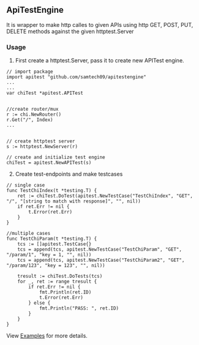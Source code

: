 ## ApiTestEngine
It is wrapper to make http calles to given APIs using http GET, POST, PUT, DELETE methods against the given httptest.Server


### Usage
1. First create a httptest.Server, pass it to create new APITest engine.

```
// import package
import apitest "github.com/samtech09/apitestengine"
...
...
var chiTest *apitest.APITest


//create router/mux
r := chi.NewRouter()
r.Get("/", Index)
...


// create httptest server
s := httptest.NewServer(r)

// create and initialize test engine
chiTest = apitest.NewAPITest(s)
```

2. Create test-endpoints and make testcases

```
// single case
func TestChiIndex(t *testing.T) {
	ret := chiTest.DoTest(apitest.NewTestCase("TestChiIndex", "GET", "/", "[string to match with response]", "", nil))
	if ret.Err != nil {
		t.Error(ret.Err)
	}
}

//multiple cases
func TestChiParam(t *testing.T) {
	tcs := []apitest.TestCase{}
	tcs = append(tcs, apitest.NewTestCase("TestChiParam", "GET", "/param/1", "key = 1, "", nil))
	tcs = append(tcs, apitest.NewTestCase("TestChiParam2", "GET", "/param/123", "key = 123", "", nil))

	tresult := chiTest.DoTests(tcs)
	for _, ret := range tresult {
		if ret.Err != nil {
			fmt.Println(ret.ID)
			t.Error(ret.Err)
		} else {
			fmt.Println("PASS: ", ret.ID)
		}
	}
}
```

View [Examples](https://github.com/samtech09/apitestengine/tree/master/example) for more details.
